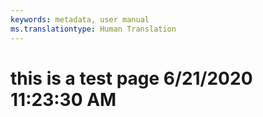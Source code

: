 ```yaml
---
keywords: metadata, user manual
ms.translationtype: Human Translation
---
```

# this is a test page 6/21/2020 11:23:30 AM